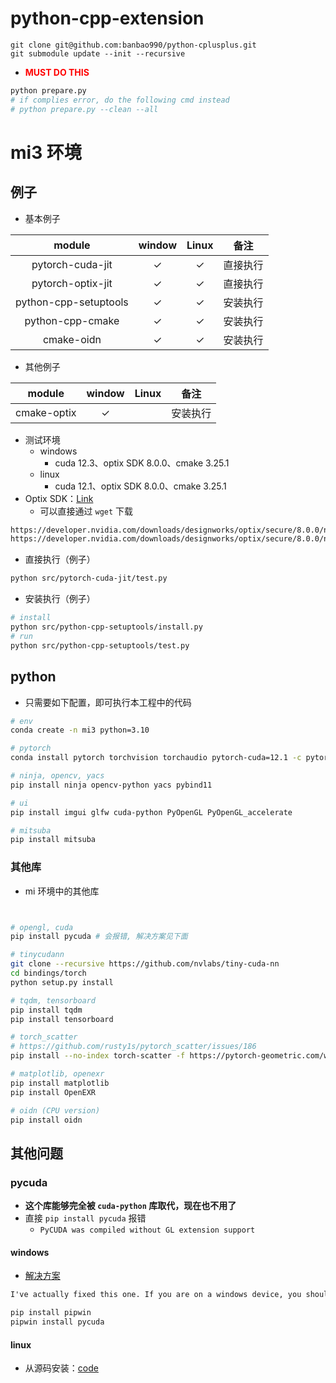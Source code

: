 # python-cpp-extension

```
git clone git@github.com:banbao990/python-cplusplus.git
git submodule update --init --recursive
```

+ **<span style="color:red">MUST DO THIS</span>**
```bash
python prepare.py
# if complies error, do the following cmd instead
# python prepare.py --clean --all
```



# mi3 环境

## 例子

+ 基本例子

|        module         |    window    |    Linux     |   备注   |
| :-------------------: | :----------: | :----------: | :------: |
|   pytorch-cuda-jit    | $\checkmark$ | $\checkmark$ | 直接执行 |
|   pytorch-optix-jit   | $\checkmark$ | $\checkmark$ | 直接执行 |
| python-cpp-setuptools | $\checkmark$ | $\checkmark$ | 安装执行 |
|   python-cpp-cmake    | $\checkmark$ | $\checkmark$ | 安装执行 |
|      cmake-oidn       | $\checkmark$ | $\checkmark$ | 安装执行 |

+ 其他例子

|   module    |    window    | Linux |   备注   |
| :---------: | :----------: | :---: | :------: |
| cmake-optix | $\checkmark$ |       | 安装执行 |

+ 测试环境
  + windows
    + cuda 12.3、optix SDK 8.0.0、cmake 3.25.1
  + linux
    + cuda 12.1、optix SDK 8.0.0、cmake 3.25.1
+ Optix SDK：[Link](https://developer.nvidia.com/designworks/optix/download)
  + 可以直接通过 `wget` 下载


```txt
https://developer.nvidia.com/downloads/designworks/optix/secure/8.0.0/nvidia-optix-sdk-8.0.0-win64.exe
https://developer.nvidia.com/downloads/designworks/optix/secure/8.0.0/nvidia-optix-sdk-8.0.0-linux64-x86_64.sh
```

+ 直接执行（例子）

```bash
python src/pytorch-cuda-jit/test.py
```

+ 安装执行（例子）

```bash
# install
python src/python-cpp-setuptools/install.py
# run
python src/python-cpp-setuptools/test.py
```




## python

+ 只需要如下配置，即可执行本工程中的代码

```bash
# env
conda create -n mi3 python=3.10
```

```bash
# pytorch
conda install pytorch torchvision torchaudio pytorch-cuda=12.1 -c pytorch -c nvidia

# ninja, opencv, yacs
pip install ninja opencv-python yacs pybind11

# ui
pip install imgui glfw cuda-python PyOpenGL PyOpenGL_accelerate

# mitsuba
pip install mitsuba
```



### 其他库

+ mi 环境中的其他库

```bash


# opengl, cuda
pip install pycuda # 会报错, 解决方案见下面

# tinycudann
git clone --recursive https://github.com/nvlabs/tiny-cuda-nn
cd bindings/torch
python setup.py install

# tqdm, tensorboard
pip install tqdm
pip install tensorboard

# torch_scatter
# https://github.com/rusty1s/pytorch_scatter/issues/186
pip install --no-index torch-scatter -f https://pytorch-geometric.com/whl/torch-2.1.0+cu121.html

# matplotlib, openexr
pip install matplotlib
pip install OpenEXR

# oidn (CPU version)
pip install oidn
```



## 其他问题

### pycuda

+ **这个库能够完全被 `cuda-python` 库取代，现在也不用了**
+ 直接 `pip install pycuda` 报错
  +  `PyCUDA was compiled without GL extension support`

#### windows

+ [解决方案](https://github.com/harskish/ganspace/issues/43)

```txt
I've actually fixed this one. If you are on a windows device, you should pip install pipwin, then use pipwin to install pycuda. And then it installs it correctly.
```

```bash
pip install pipwin
pipwin install pycuda
```

#### linux

+ 从源码安装：[code](https://github.com/inducer/pycuda)
